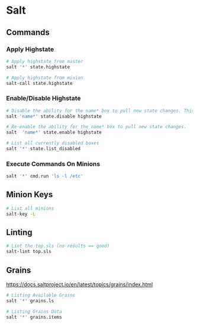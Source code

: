# Salt

## Commands

### Apply Highstate

```bash
# Apply highstate from master
salt '*' state.highstate

# Apply highstate from minion
salt-call state.highstate
```

### Enable/Disable Highstate

```bash
# Disable the ability for the name* box to pull new state changes. This disables both the box pulling with salt-call as well as the master pushing.
salt 'name*' state.disable highstate

# Re-enable the ability for the name* box to pull new state changes.
salt  'name*' state.enable highstate

# List all currently disabled boxes
salt '*' state.list_disabled
```

### Execute Commands On Minions

```bash
salt '*' cmd.run 'ls -l /etc'
```

## Minion Keys

```bash
# List all minions
salt-key -L
```

## Linting

```bash
# Lint the top.sls (no results == good)
salt-lint top.sls
```

## Grains

https://docs.saltproject.io/en/latest/topics/grains/index.html

```bash
# Listing Available Grains
salt '*' grains.ls

# Listing Grains Data
salt '*' grains.items
```
